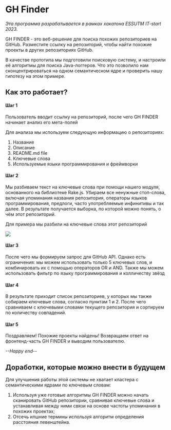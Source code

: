# GH Finder
*Эта программа разрабатывается в рамках хакатона ESSUTM IT-start 2023.*

GH FINDER - это веб-решение для поиска похожих репозиториев на GitHub. Разместите ссылку на репозиторий, чтобы найти похожие проекты в других репозиториях GitHub.

В качестве прототипа мы подготовили поисковую систему, и настроили её алгоритмы для поиска Java-логгеров. Что это позволило нам сконцентрироваться на одном семантическом ядре и проверить нашу гипотезу на этом примере. 

## Как это работает?

#### Шаг 1
Пользователь вводит ссылку на репозиторий, после чего GH FINDER начинает анализ его мета-полей

Для анализа мы используем следующую информацию о репозиториях:
1. Название
2. Описание
3. README.md file
4. Ключевые слова
5. Используемые языки программирования и фреймворки

#### Шаг 2
Мы разбиваем текст на ключевые слова при помощи нашего модуля, основанного на библиотеке Rake.js. Убираем все ненужные стоп-слова, включая упоминания названия репозитория, операторы языков программирования, предлоги, часто употребляемые инфинитивы и так далее. В результате получается выборка, по которой можно понять, о чём этот репозиторий.

Для примера мы разбили на ключевые слова этот репозиторий

<img heidht="100px" src="https://github.com/CommaSoftware/gh-finder/assets/112548523/031defbc-0dff-403b-9998-549237e93177"/>

#### Шаг 3
После чего мы формируем запрос для GitHub API. Однако есть ограничения: мы можем использовать только 5 ключевых слов, и комбинировать их с помощью операторов OR и AND. Также мы можем использовать фильтр по языку программирования и колличеству звёзд

#### Шаг 4
В результате приходит список репозиториев, у которых мы также собираем ключевые слова, согласно пунктам 1 и 2. После чего сравниваем с ключевыми словами текущего репозитория и сортируем по количеству совпадений.

#### Шаг 5
Поздравляем! Похожие проекты найдены! Возвращаем ответ на фронтенд-часть GH FINDER и выводим пользователю.

*--Happy end--*

## Доработки, которые можно внести в будущем
Для улучшения работы этой системы не хватает кластера с семантическими ядрами по ключевым словам:

1. Используя уже готовые алгоритмы GH FINDER можно начать сканировать GitHub репозитории, сравнивая ключевые слова и устанавливая между ними связи на основе частоты упоминания в похожих проектах;
2. Отсечь илшние термины используя алгоритм определения расстояния левенштейна.
